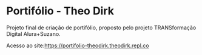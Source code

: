# Portifólio - Theo Dirk

Projeto final de criação de portifólio, proposto pelo projeto TRANSformação Digital Alura+Suzano.

Acesso ao site:https://portifolio-theodirk.theodirk.repl.co 
